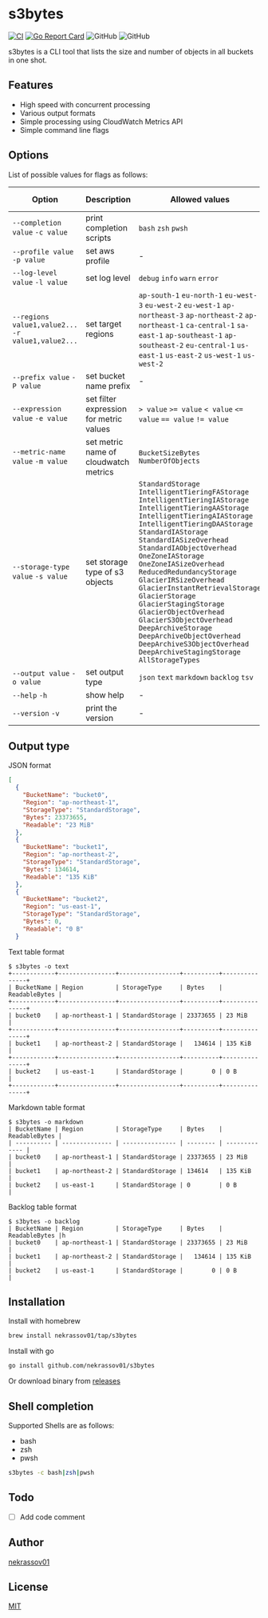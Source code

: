 s3bytes
=======

[![CI](https://github.com/nekrassov01/s3bytes/actions/workflows/ci.yml/badge.svg)](https://github.com/nekrassov01/s3bytes/actions/workflows/ci.yml)
[![Go Report Card](https://goreportcard.com/badge/github.com/nekrassov01/s3bytes)](https://goreportcard.com/report/github.com/nekrassov01/s3bytes)
![GitHub](https://img.shields.io/github/license/nekrassov01/s3bytes)
![GitHub](https://img.shields.io/github/v/release/nekrassov01/s3bytes)

s3bytes is a CLI tool that lists the size and number of objects in all buckets in one shot.

Features
--------

- High speed with concurrent processing
- Various output formats
- Simple processing using CloudWatch Metrics API
- Simple command line flags

Options
-------

List of possible values for flags as follows:

| Option                                             | Description                             | Allowed values                                                                                                                                                                                                                                                                                                                                                                                                                                                                                                                                                                                           | Default value                                                                                                                                      | Environment Variable  |
| -------------------------------------------------- | --------------------------------------- | -------------------------------------------------------------------------------------------------------------------------------------------------------------------------------------------------------------------------------------------------------------------------------------------------------------------------------------------------------------------------------------------------------------------------------------------------------------------------------------------------------------------------------------------------------------------------------------------------------- | -------------------------------------------------------------------------------------------------------------------------------------------------- | --------------------- |
| `--completion value` `-c value`                    | print completion scripts                | `bash` `zsh` `pwsh`                                                                                                                                                                                                                                                                                                                                                                                                                                                                                                                                                                                      | -                                                                                                                                                  | -                     |
| `--profile value` `-p value`                       | set aws profile                         | -                                                                                                                                                                                                                                                                                                                                                                                                                                                                                                                                                                                                        | -                                                                                                                                                  | `AWS_PROFILE`         |
| `--log-level value` `-l value`                     | set log level                           | `debug` `info` `warn` `error`                                                                                                                                                                                                                                                                                                                                                                                                                                                                                                                                                                            | `info`                                                                                                                                             | `S3BYTES_LOG_LEVEL`   |
| `--regions value1,value2...` `-r value1,value2...` | set target regions                      | `ap-south-1` `eu-north-1` `eu-west-3` `eu-west-2` `eu-west-1` `ap-northeast-3` `ap-northeast-2` `ap-northeast-1` `ca-central-1` `sa-east-1` `ap-southeast-1` `ap-southeast-2` `eu-central-1` `us-east-1` `us-east-2` `us-west-1` `us-west-2`                                                                                                                                                                                                                                                                                                                                                             | [All regions with no opt-in required](https://docs.aws.amazon.com/AWSEC2/latest/UserGuide/using-regions-availability-zones.html#concepts-regionsz) | -                     |
| `--prefix value` `-P value`                        | set bucket name prefix                  | -                                                                                                                                                                                                                                                                                                                                                                                                                                                                                                                                                                                                        | -                                                                                                                                                  | -                     |
| `--expression value` `-e value`                    | set filter expression for metric values | `> value` `>= value` `< value` `<= value` `== value` `!= value`                                                                                                                                                                                                                                                                                                                                                                                                                                                                                                                                          | -                                                                                                                                                  | -                     |
| `--metric-name value` `-m value`                   | set metric name of cloudwatch metrics   | `BucketSizeBytes` `NumberOfObjects`                                                                                                                                                                                                                                                                                                                                                                                                                                                                                                                                                                      | `BucketSizeBytes`                                                                                                                                  | -                     |
| `--storage-type value` `-s value`                  | set storage type of s3 objects          | `StandardStorage` `IntelligentTieringFAStorage` `IntelligentTieringIAStorage` `IntelligentTieringAAStorage` `IntelligentTieringAIAStorage` `IntelligentTieringDAAStorage` `StandardIAStorage` `StandardIASizeOverhead` `StandardIAObjectOverhead` `OneZoneIAStorage` `OneZoneIASizeOverhead` `ReducedRedundancyStorage` `GlacierIRSizeOverhead` `GlacierInstantRetrievalStorage` `GlacierStorage` `GlacierStagingStorage` `GlacierObjectOverhead` `GlacierS3ObjectOverhead` `DeepArchiveStorage` `DeepArchiveObjectOverhead` `DeepArchiveS3ObjectOverhead` `DeepArchiveStagingStorage` `AllStorageTypes` | `StandardStorage`                                                                                                                                  | -                     |
| `--output value` `-o value`                        | set output type                         | `json` `text` `markdown` `backlog` `tsv`                                                                                                                                                                                                                                                                                                                                                                                                                                                                                                                                                                 | `text`                                                                                                                                             | `S3BYTES_OUTPUT_TYPE` |
| `--help` `-h`                                      | show help                               | -                                                                                                                                                                                                                                                                                                                                                                                                                                                                                                                                                                                                        | -                                                                                                                                                  | -                     |
| `--version` `-v`                                   | print the version                       | -                                                                                                                                                                                                                                                                                                                                                                                                                                                                                                                                                                                                        | -                                                                                                                                                  | -                     |

Output type
-----------

JSON format

```json
[
  {
    "BucketName": "bucket0",
    "Region": "ap-northeast-1",
    "StorageType": "StandardStorage",
    "Bytes": 23373655,
    "Readable": "23 MiB"
  },
  {
    "BucketName": "bucket1",
    "Region": "ap-northeast-2",
    "StorageType": "StandardStorage",
    "Bytes": 134614,
    "Readable": "135 KiB"
  },
  {
    "BucketName": "bucket2",
    "Region": "us-east-1",
    "StorageType": "StandardStorage",
    "Bytes": 0,
    "Readable": "0 B"
  }
```

Text table format

```text
$ s3bytes -o text
+------------+----------------+-----------------+----------+---------------+
| BucketName | Region         | StorageType     | Bytes    | ReadableBytes |
+------------+----------------+-----------------+----------+---------------+
| bucket0    | ap-northeast-1 | StandardStorage | 23373655 | 23 MiB        |
+------------+----------------+-----------------+----------+---------------+
| bucket1    | ap-northeast-2 | StandardStorage |   134614 | 135 KiB       |
+------------+----------------+-----------------+----------+---------------+
| bucket2    | us-east-1      | StandardStorage |        0 | 0 B           |
+------------+----------------+-----------------+----------+---------------+
```

Markdown table format

```text
$ s3bytes -o markdown
| BucketName | Region         | StorageType     | Bytes    | ReadableBytes |
| ---------- | -------------- | --------------- | -------- | ------------- |
| bucket0    | ap-northeast-1 | StandardStorage | 23373655 | 23 MiB        |
| bucket1    | ap-northeast-2 | StandardStorage | 134614   | 135 KiB       |
| bucket2    | us-east-1      | StandardStorage | 0        | 0 B           |
```

Backlog table format

```text
$ s3bytes -o backlog
| BucketName | Region         | StorageType     | Bytes    | ReadableBytes |h
| bucket0    | ap-northeast-1 | StandardStorage | 23373655 | 23 MiB        |
| bucket1    | ap-northeast-2 | StandardStorage |   134614 | 135 KiB       |
| bucket2    | us-east-1      | StandardStorage |        0 | 0 B           |
```

Installation
------------

Install with homebrew

```sh
brew install nekrassov01/tap/s3bytes
```

Install with go

```sh
go install github.com/nekrassov01/s3bytes
```

Or download binary from [releases](https://github.com/nekrassov01/s3bytes/releases)

Shell completion
----------------

Supported Shells are as follows:

- bash
- zsh
- pwsh

```sh
s3bytes -c bash|zsh|pwsh
```

Todo
----

- [ ] Add code comment

Author
------

[nekrassov01](https://github.com/nekrassov01)

License
-------

[MIT](https://github.com/nekrassov01/s3bytes/blob/main/LICENSE)
